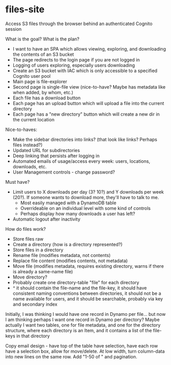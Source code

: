 # files-site

Access S3 files through the browser behind an authenticated Cognito session

What is the goal? What is the plan?
* I want to have an SPA which allows viewing, exploring, and downloading the contents of an S3 bucket
* The page redirects to the login page if you are not logged in
* Logging of users exploring, especially users downloading
* Create an S3 bucket with IAC which is only accessible to a specified Cognito user pool
* Main page is file-explorer
* Second page is single-file view (nice-to-have? Maybe has metadata like when added, by whom, etc.)
* Each file has a download button
* Each page has an upload button which will upload a file into the current directory
* Each page has a "new directory" button which will create a new dir in the current location

Nice-to-haves:
* Make the sidebar directories into links? (that look like links? Perhaps files instead?)
* Updated URL for subdirectories
* Deep linking that persists after logging in
* Automated emails of usage/access every week: users, locations, downloads, etc.
* User Management controls - change password?

Must have?
* Limit users to X downloads per day (3? 10?) and Y downloads per week (20?). If someone wants to download more, they'll have to talk to me.
  * Most easily managed with a DynamoDB table
  * Overrideable on an individual level with some kind of controls
  * Perhaps display how many downloads a user has left?
* Automatic logout after inactivity

How do files work?
* Store files raw
* Create a directory (how is a directory represented?)
* Store files in a directory
* Rename file (modifies metadata, not contents)
* Replace file content (modifies contents, not metadata)
* Move file (modifies metadata, requires existing directory, warns if there is already a same-name file)
* Move directory?
* Probably create one directory-table "file" for each directory
* ^ it should contain the file-name and the file-key, it should have consistent
  naming conventions between directories, it should not be a name available for
  users, and it should be searchable, probably via key and secondary index

Initially, I was thinking I would have one record in Dynamo per file... but now
I am thinking perhaps I want one record in Dynamo per directory? Maybe actually
I want two tables, one for file metadata, and one for the directory structure,
where each directory is an Item, and it contains a list of the file-keys in that
directory

Copy email design - have top of the table have selection, have each row have a
selection box, allow for move/delete. At low width, turn column-data into new
lines on the same row. Add "1-50 of <COUNT>" and pagination.
